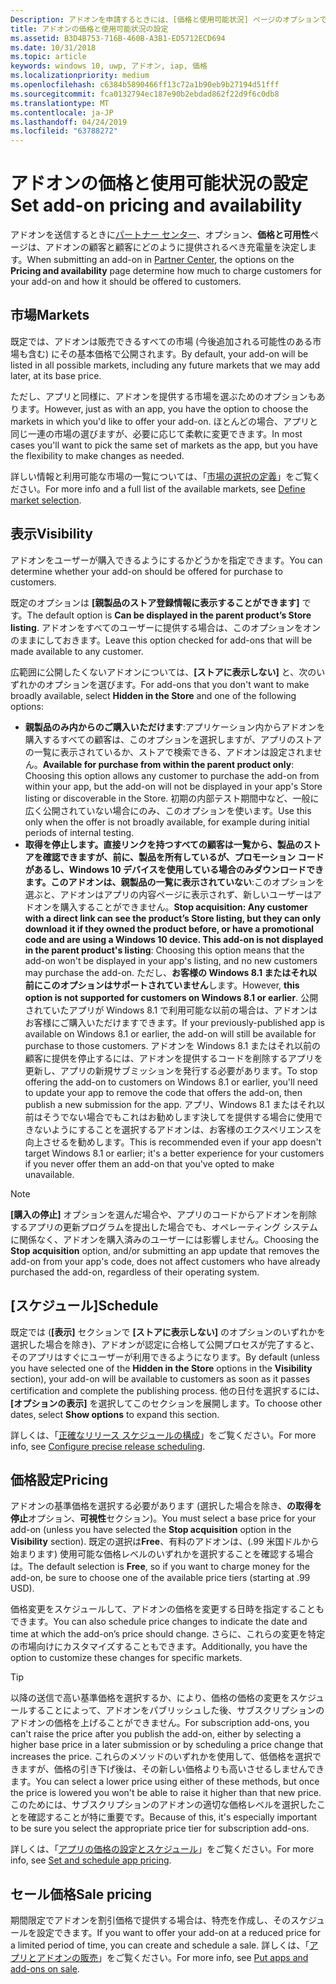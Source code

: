```yaml
---
Description: アドオンを申請するときには、[価格と使用可能状況] ページのオプションで、アドオンの価格やユーザーに提供する方法を指定します。
title: アドオンの価格と使用可能状況の設定
ms.assetid: B3D4B753-716B-460B-A3B1-ED5712ECD694
ms.date: 10/31/2018
ms.topic: article
keywords: windows 10, uwp, アドオン, iap, 価格
ms.localizationpriority: medium
ms.openlocfilehash: c6384b5890466ff13c72a1b90eb9b27194d51fff
ms.sourcegitcommit: fca0132794ec187e90b2ebdad862f22d9f6c0db8
ms.translationtype: MT
ms.contentlocale: ja-JP
ms.lasthandoff: 04/24/2019
ms.locfileid: "63788272"
---
```

# <a name="set-add-on-pricing-and-availability"></a><span data-ttu-id="3a8d2-104">アドオンの価格と使用可能状況の設定</span><span class="sxs-lookup"><span data-stu-id="3a8d2-104">Set add-on pricing and availability</span></span>

<span data-ttu-id="3a8d2-105">アドオンを送信するときに[パートナー センター](https://partner.microsoft.com/dashboard)、オプション、**価格と可用性**ページは、アドオンの顧客と顧客にどのように提供されるべき充電量を決定します。</span><span class="sxs-lookup"><span data-stu-id="3a8d2-105">When submitting an add-on in [Partner Center](https://partner.microsoft.com/dashboard), the options on the **Pricing and availability** page determine how much to charge customers for your add-on and how it should be offered to customers.</span></span>

## <a name="markets"></a><span data-ttu-id="3a8d2-106">市場</span><span class="sxs-lookup"><span data-stu-id="3a8d2-106">Markets</span></span>

<span data-ttu-id="3a8d2-107">既定では、アドオンは販売できるすべての市場 (今後追加される可能性のある市場も含む) にその基本価格で公開されます。</span><span class="sxs-lookup"><span data-stu-id="3a8d2-107">By default, your add-on will be listed in all possible markets, including any future markets that we may add later, at its base price.</span></span>

<span data-ttu-id="3a8d2-108">ただし、アプリと同様に、アドオンを提供する市場を選ぶためのオプションもあります。</span><span class="sxs-lookup"><span data-stu-id="3a8d2-108">However, just as with an app, you have the option to choose the markets in which you'd like to offer your add-on.</span></span> <span data-ttu-id="3a8d2-109">ほとんどの場合、アプリと同じ一連の市場の選びますが、必要に応じて柔軟に変更できます。</span><span class="sxs-lookup"><span data-stu-id="3a8d2-109">In most cases you'll want to pick the same set of markets as the app, but you have the flexibility to make changes as needed.</span></span> 

<span data-ttu-id="3a8d2-110">詳しい情報と利用可能な市場の一覧については、「[市場の選択の定義](define-pricing-and-market-selection.md)」をご覧ください。</span><span class="sxs-lookup"><span data-stu-id="3a8d2-110">For more info and a full list of the available markets, see [Define market selection](define-pricing-and-market-selection.md).</span></span>

## <a name="visibility"></a><span data-ttu-id="3a8d2-111">表示</span><span class="sxs-lookup"><span data-stu-id="3a8d2-111">Visibility</span></span>

<span data-ttu-id="3a8d2-112">アドオンをユーザーが購入できるようにするかどうかを指定できます。</span><span class="sxs-lookup"><span data-stu-id="3a8d2-112">You can determine whether your add-on should be offered for purchase to customers.</span></span> 

<span data-ttu-id="3a8d2-113">既定のオプションは **[親製品のストア登録情報に表示することができます]** です。</span><span class="sxs-lookup"><span data-stu-id="3a8d2-113">The default option is **Can be displayed in the parent product’s Store listing**.</span></span> <span data-ttu-id="3a8d2-114">アドオンをすべてのユーザーに提供する場合は、このオプションをオンのままにしておきます。</span><span class="sxs-lookup"><span data-stu-id="3a8d2-114">Leave this option checked for add-ons that will be made available to any customer.</span></span> 

<span data-ttu-id="3a8d2-115">広範囲に公開したくないアドオンについては、**[ストアに表示しない]** と、次のいずれかのオプションを選びます。</span><span class="sxs-lookup"><span data-stu-id="3a8d2-115">For add-ons that you don't want to make broadly available, select **Hidden in the Store** and one of the following options:</span></span>

-   <span data-ttu-id="3a8d2-116">**親製品のみ内からのご購入いただけます**:アプリケーション内からアドオンを購入するすべての顧客は、このオプションを選択しますが、アプリのストアの一覧に表示されているか、ストアで検索できる、アドオンは設定されません。</span><span class="sxs-lookup"><span data-stu-id="3a8d2-116">**Available for purchase from within the parent product only**: Choosing this option allows any customer to purchase the add-on from within your app, but the add-on will not be displayed in your app's Store listing or discoverable in the Store.</span></span> <span data-ttu-id="3a8d2-117">初期の内部テスト期間中など、一般に広く公開されていない場合にのみ、このオプションを使います。</span><span class="sxs-lookup"><span data-stu-id="3a8d2-117">Use this only when the offer is not broadly available, for example during initial periods of internal testing.</span></span>
-   <span data-ttu-id="3a8d2-118">**取得を停止します。直接リンクを持つすべての顧客は一覧から、製品のストアを確認できますが、前に、製品を所有しているが、プロモーション コードがあるし、Windows 10 デバイスを使用している場合のみダウンロードできます。このアドオンは、親製品の一覧に表示されていない**:このオプションを選ぶと、アドオンはアプリの内容ページに表示されず、新しいユーザーはアドオンを購入することができません。</span><span class="sxs-lookup"><span data-stu-id="3a8d2-118">**Stop acquisition: Any customer with a direct link can see the product’s Store listing, but they can only download it if they owned the product before, or have a promotional code and are using a Windows 10 device. This add-on is not displayed in the parent product's listing**: Choosing this option means that the add-on won't be displayed in your app's listing, and no new customers may purchase the add-on.</span></span> <span data-ttu-id="3a8d2-119">ただし、**お客様の Windows 8.1 またはそれ以前にこのオプションはサポートされていません**します。</span><span class="sxs-lookup"><span data-stu-id="3a8d2-119">However, **this option is not supported for customers on Windows 8.1 or earlier**.</span></span> <span data-ttu-id="3a8d2-120">公開されていたアプリが Windows 8.1 で利用可能な以前の場合は、アドオンはお客様にご購入いただけますできます。</span><span class="sxs-lookup"><span data-stu-id="3a8d2-120">If your previously-published app is available on Windows 8.1 or earlier, the add-on will still be available for purchase to those customers.</span></span> <span data-ttu-id="3a8d2-121">アドオンを Windows 8.1 またはそれ以前の顧客に提供を停止するには、アドオンを提供するコードを削除するアプリを更新し、アプリの新規サブミッションを発行する必要があります。</span><span class="sxs-lookup"><span data-stu-id="3a8d2-121">To stop offering the add-on to customers on Windows 8.1 or earlier, you'll need to update your app to remove the code that offers the add-on, then publish a new submission for the app.</span></span> <span data-ttu-id="3a8d2-122">アプリ、Windows 8.1 またはそれ以前はそうでない場合でもこれはお勧めします決してを提供する場合に使用できないようにすることを選択するアドオンは、お客様のエクスペリエンスを向上させるを勧めします。</span><span class="sxs-lookup"><span data-stu-id="3a8d2-122">This is recommended even if your app doesn't target Windows 8.1 or earlier; it's a better experience for your customers if you never offer them an add-on that you've opted to make unavailable.</span></span>
    
 > [!NOTE] 
 > <span data-ttu-id="3a8d2-123">**[購入の停止]** オプションを選んだ場合や、アプリのコードからアドオンを削除するアプリの更新プログラムを提出した場合でも、オペレーティング システムに関係なく、アドオンを購入済みのユーザーには影響しません。</span><span class="sxs-lookup"><span data-stu-id="3a8d2-123">Choosing the **Stop acquisition** option, and/or submitting an app update that removes the add-on from your app's code, does not affect customers who have already purchased the add-on, regardless of their operating system.</span></span>


## <a name="schedule"></a><span data-ttu-id="3a8d2-124">[スケジュール]</span><span class="sxs-lookup"><span data-stu-id="3a8d2-124">Schedule</span></span>

<span data-ttu-id="3a8d2-125">既定では (**[表示]** セクションで **[ストアに表示しない]** のオプションのいずれかを選択した場合を除き)、アドオンが認定に合格して公開プロセスが完了すると、そのアプリはすぐにユーザーが利用できるようになります。</span><span class="sxs-lookup"><span data-stu-id="3a8d2-125">By default (unless you have selected one of the **Hidden in the Store** options in the **Visibility** section), your add-on will be available to customers as soon as it passes certification and complete the publishing process.</span></span> <span data-ttu-id="3a8d2-126">他の日付を選択するには、**[オプションの表示]** を選択してこのセクションを展開します。</span><span class="sxs-lookup"><span data-stu-id="3a8d2-126">To choose other dates, select **Show options** to expand this section.</span></span> 

<span data-ttu-id="3a8d2-127">詳しくは、「[正確なリリース スケジュールの構成](configure-precise-release-scheduling.md)」をご覧ください。</span><span class="sxs-lookup"><span data-stu-id="3a8d2-127">For more info, see [Configure precise release scheduling](configure-precise-release-scheduling.md).</span></span>


## <a name="pricing"></a><span data-ttu-id="3a8d2-128">価格設定</span><span class="sxs-lookup"><span data-stu-id="3a8d2-128">Pricing</span></span>

<span data-ttu-id="3a8d2-129">アドオンの基準価格を選択する必要があります (選択した場合を除き、**の取得を停止**オプション、**可視性**セクション)。</span><span class="sxs-lookup"><span data-stu-id="3a8d2-129">You must select a base price for your add-on (unless you have selected the **Stop acquisition** option in the **Visibility** section).</span></span> <span data-ttu-id="3a8d2-130">既定の選択は**Free**、有料のアドオンは、(.99 米国ドルから始まります) 使用可能な価格レベルのいずれかを選択することを確認する場合は。</span><span class="sxs-lookup"><span data-stu-id="3a8d2-130">The default selection is **Free**, so if you want to charge money for the add-on, be sure to choose one of the available price tiers (starting at .99 USD).</span></span>

<span data-ttu-id="3a8d2-131">価格変更をスケジュールして、アドオンの価格を変更する日時を指定することもできます。</span><span class="sxs-lookup"><span data-stu-id="3a8d2-131">You can also schedule price changes to indicate the date and time at which the add-on’s price should change.</span></span> <span data-ttu-id="3a8d2-132">さらに、これらの変更を特定の市場向けにカスタマイズすることもできます。</span><span class="sxs-lookup"><span data-stu-id="3a8d2-132">Additionally, you have the option to customize these changes for specific markets.</span></span> 

> [!TIP]
> <span data-ttu-id="3a8d2-133">以降の送信で高い基準価格を選択するか、により、価格の価格の変更をスケジュールすることによって、アドオンをパブリッシュした後、サブスクリプションのアドオンの価格を上げることができません。</span><span class="sxs-lookup"><span data-stu-id="3a8d2-133">For subscription add-ons, you can't raise the price after you publish the add-on, either by selecting a higher base price in a later submission or by scheduling a price change that increases the price.</span></span> <span data-ttu-id="3a8d2-134">これらのメソッドのいずれかを使用して、低価格を選択できますが、価格の引き下げ後は、その新しい価格よりも高いさせるしませんできます。</span><span class="sxs-lookup"><span data-stu-id="3a8d2-134">You can select a lower price using either of these methods, but once the price is lowered you won't be able to raise it higher than that new price.</span></span> <span data-ttu-id="3a8d2-135">このためには、サブスクリプションのアドオンの適切な価格レベルを選択したことを確認することが特に重要です。</span><span class="sxs-lookup"><span data-stu-id="3a8d2-135">Because of this, it's especially important to be sure you select the appropriate price tier for subscription add-ons.</span></span> 

<span data-ttu-id="3a8d2-136">詳しくは、「[アプリの価格の設定とスケジュール](set-and-schedule-app-pricing.md)」をご覧ください。</span><span class="sxs-lookup"><span data-stu-id="3a8d2-136">For more info, see [Set and schedule app pricing](set-and-schedule-app-pricing.md).</span></span>


## <a name="sale-pricing"></a><span data-ttu-id="3a8d2-137">セール価格</span><span class="sxs-lookup"><span data-stu-id="3a8d2-137">Sale pricing</span></span>

<span data-ttu-id="3a8d2-138">期間限定でアドオンを割引価格で提供する場合は、特売を作成し、そのスケジュールを設定できます。</span><span class="sxs-lookup"><span data-stu-id="3a8d2-138">If you want to offer your add-on at a reduced price for a limited period of time, you can create and schedule a sale.</span></span> <span data-ttu-id="3a8d2-139">詳しくは、「[アプリとアドオンの販売](put-apps-and-add-ons-on-sale.md)」をご覧ください。</span><span class="sxs-lookup"><span data-stu-id="3a8d2-139">For more info, see [Put apps and add-ons on sale](put-apps-and-add-ons-on-sale.md).</span></span>



